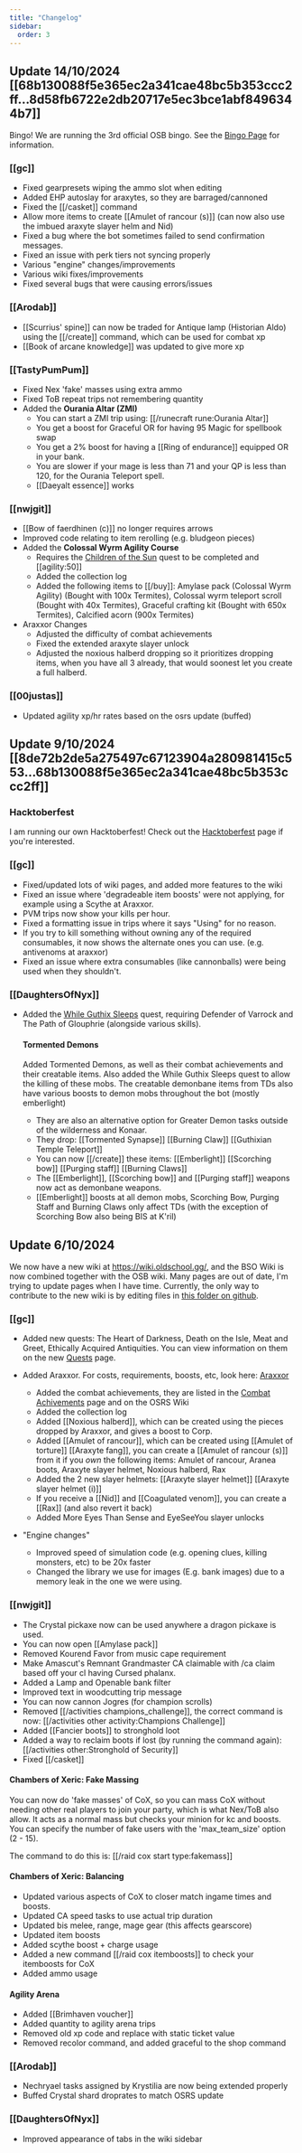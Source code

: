 ```yaml
---
title: "Changelog"
sidebar:
  order: 3
---
```


## Update 14/10/2024 [[68b130088f5e365ec2a341cae48bc5b353ccc2ff...8d58fb6722e2db20717e5ec3bce1abf8496344b7]]

Bingo! We are running the 3rd official OSB bingo. See the [Bingo Page](/getting-started/bingo) for information.

### [[gc]]

- Fixed gearpresets wiping the ammo slot when editing
- Added EHP autoslay for araxytes, so they are barraged/cannoned
- Fixed the [[/casket]] command
- Allow more items to create [[Amulet of rancour (s)]] (can now also use the imbued araxyte slayer helm and Nid)
- Fixed a bug where the bot sometimes failed to send confirmation messages.
- Fixed an issue with perk tiers not syncing properly
- Various "engine" changes/improvements
- Various wiki fixes/improvements
- Fixed several bugs that were causing errors/issues

### [[Arodab]]

- [[Scurrius' spine]] can now be traded for Antique lamp (Historian Aldo) using the [[/create]] command, which can be used for combat xp
- [[Book of arcane knowledge]] was updated to give more xp

### [[TastyPumPum]]

- Fixed Nex 'fake' masses using extra ammo
- Fixed ToB repeat trips not remembering quantity
- Added the **Ourania Altar (ZMI)**
  - You can start a ZMI trip using: [[/runecraft rune\:Ourania Altar]]
  - You get a boost for Graceful OR for having 95 Magic for spellbook swap
  - You get a 2% boost for having a [[Ring of endurance]] equipped OR in your bank.
  - You are slower if your mage is less than 71 and your QP is less than 120, for the Ourania Teleport spell.
  - [[Daeyalt essence]] works

### [[nwjgit]]

- [[Bow of faerdhinen (c)]] no longer requires arrows
- Improved code relating to item rerolling (e.g. bludgeon pieces)
- Added the **Colossal Wyrm Agility Course**
  - Requires the [Children of the Sun](/osb/quests/#children-of-the-sun) quest to be completed and [[agility:50]]
  - Added the collection log
  - Added the following items to [[/buy]]: Amylase pack (Colossal Wyrm Agility) (Bought with 100x Termites), Colossal wyrm teleport scroll (Bought with 40x Termites), Graceful crafting kit (Bought with 650x Termites), Calcified acorn (900x Termites)
- Araxxor Changes
  - Adjusted the difficulty of combat achievements
  - Fixed the extended araxyte slayer unlock
  - Adjusted the noxious halberd dropping so it prioritizes dropping items, when you have all 3 already, that would soonest let you create a full halberd.

### [[00justas]]

- Updated agility xp/hr rates based on the osrs update (buffed)

## Update 9/10/2024 [[8de72b2de5a275497c67123904a280981415c553...68b130088f5e365ec2a341cae48bc5b353ccc2ff]]

### Hacktoberfest

I am running our own Hacktoberfest! Check out the [Hacktoberfest](/getting-started/hackertoberfest) page if you're interested.

### [[gc]]

- Fixed/updated lots of wiki pages, and added more features to the wiki
- Fixed an issue where 'degradeable item boosts' were not applying, for example using a Scythe at Araxxor.
- PVM trips now show your kills per hour.
- Fixed a formatting issue in trips where it says "Using" for no reason.
- If you try to kill something without owning any of the required consumables, it now shows the alternate ones you can use. (e.g. antivenoms at araxxor)
- Fixed an issue where extra consumables (like cannonballs) were being used when they shouldn't.

### [[DaughtersOfNyx]]

- Added the [While Guthix Sleeps](/osb/quests/#while-guthix-sleeps) quest, requiring Defender of Varrock and The Path of Glouphrie (alongside various skills).

  #### Tormented Demons

  Added Tormented Demons, as well as their combat achievements and their creatable items. Also added the While Guthix Sleeps quest to allow the killing of these mobs. The creatable demonbane items from TDs also have various boosts to demon mobs throughout the bot (mostly emberlight)

  - They are also an alternative option for Greater Demon tasks outside of the wilderness and Konaar.
  - They drop: [[Tormented Synapse]] [[Burning Claw]] [[Guthixian Temple Teleport]]
  - You can now [[/create]] these items: [[Emberlight]] [[Scorching bow]] [[Purging staff]] [[Burning Claws]]
  - The [[Emberlight]], [[Scorching bow]] and [[Purging staff]] weapons now act as demonbane weapons.
  - [[Emberlight]] boosts at all demon mobs, Scorching Bow, Purging Staff and Burning Claws only affect TDs (with the exception of Scorching Bow also being BIS at K'ril)

## Update 6/10/2024

We now have a new wiki at https://wiki.oldschool.gg/, and the BSO Wiki is now combined together with the OSB wiki. Many pages are out of date, I'm trying to update pages when I have time. Currently, the only way to contribute to the new wiki is by editing files in [this folder on github](https://github.com/oldschoolgg/oldschoolbot/tree/master/docs/src/content/docs).

### [[gc]]

- Added new quests: The Heart of Darkness, Death on the Isle, Meat and Greet, Ethically Acquired Antiquities. You can view information on them on the new [Quests](/osb/quests) page.
- Added Araxxor. For costs, requirements, boosts, etc, look here: [Araxxor](https://wiki.oldschool.gg/osb/monsters/#araxxor)

  - Added the combat achievements, they are listed in the [Combat Achivements](osb/combat-achievements) page and on the OSRS Wiki
  - Added the collection log
  - Added [[Noxious halberd]], which can be created using the pieces dropped by Araxxor, and gives a boost to Corp.
  - Added [[Amulet of rancour]], which can be created using [[Amulet of torture]] [[Araxyte fang]], you can create a [[Amulet of rancour (s)]] from it if you _own_ the following items: Amulet of rancour, Aranea boots, Araxyte slayer helmet, Noxious halberd, Rax
  - Added the 2 new slayer helmets: [[Araxyte slayer helmet]] [[Araxyte slayer helmet (i)]]
  - If you receive a [[Nid]] and [[Coagulated venom]], you can create a [[Rax]] (and also revert it back)
  - Added More Eyes Than Sense and EyeSeeYou slayer unlocks

- "Engine changes"
  - Improved speed of simulation code (e.g. opening clues, killing monsters, etc) to be 20x faster
  - Changed the library we use for images (E.g. bank images) due to a memory leak in the one we were using.

### [[nwjgit]]

- The Crystal pickaxe now can be used anywhere a dragon pickaxe is used.
- You can now open [[Amylase pack]]
- Removed Kourend Favor from music cape requirement
- Make Amascut's Remnant Grandmaster CA claimable with /ca claim based off your cl having Cursed phalanx.
- Added a Lamp and Openable bank filter
- Improved text in woodcutting trip message
- You can now cannon Jogres (for champion scrolls)
- Removed [[/activities champions_challenge]], the correct command is now: [[/activities other activity\:Champions Challenge]]
- Added [[Fancier boots]] to stronghold loot
- Added a way to reclaim boots if lost (by running the command again): [[/activities other\:Stronghold of Security]]
- Fixed [[/casket]]

#### Chambers of Xeric: Fake Massing

You can now do 'fake masses' of CoX, so you can mass CoX without needing other real players to join your party, which is what Nex/ToB also allow. It acts as a normal mass but checks your minion for kc and boosts. You can specify the number of fake users with the 'max_team_size' option (2 - 15).

The command to do this is: [[/raid cox start type\:fakemass]]

#### Chambers of Xeric: Balancing

- Updated various aspects of CoX to closer match ingame times and boosts.
- Updated CA speed tasks to use actual trip duration
- Updated bis melee, range, mage gear (this affects gearscore)
- Updated item boosts
- Added scythe boost + charge usage
- Added a new command [[/raid cox itemboosts]] to check your itemboosts for CoX
- Added ammo usage

#### Agility Arena

- Added [[Brimhaven voucher]]
- Added quantity to agility arena trips
- Removed old xp code and replace with static ticket value
- Removed recolor command, and added graceful to the shop command

### [[Arodab]]

- Nechryael tasks assigned by Krystilia are now being extended properly
- Buffed Crystal shard droprates to match OSRS update

### [[DaughtersOfNyx]]

- Improved appearance of tabs in the wiki sidebar
